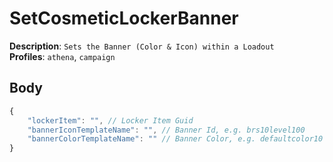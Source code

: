 # SetCosmeticLockerBanner

**Description**: `Sets the Banner (Color & Icon) within a Loadout` \
**Profiles**: `athena`, `campaign`

## Body

```js
{
    "lockerItem": "", // Locker Item Guid
    "bannerIconTemplateName": "", // Banner Id, e.g. brs10level100
    "bannerColorTemplateName": "" // Banner Color, e.g. defaultcolor10
}
```
